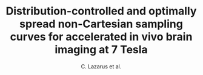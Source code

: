 ---
cat: metric
subcat: metric
bestof: false
author: C. Lazarus et al.
title: Distribution-controlled and optimally spread non-Cartesian sampling curves for accelerated in vivo brain imaging at 7 Tesla
year: 2019
type: inproceedings
booktitle: Proceedings of the International Society for Magnetic Resonance in Medicine
---
